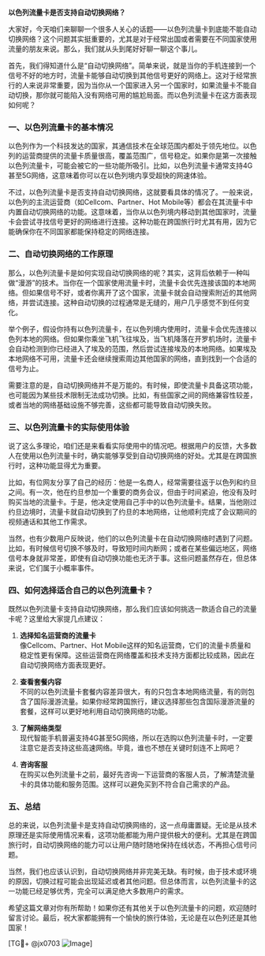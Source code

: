 **以色列流量卡是否支持自动切换网络？**

大家好，今天咱们来聊聊一个很多人关心的话题——以色列流量卡到底能不能自动切换网络？这个问题其实挺重要的，尤其是对于经常出国或者需要在不同国家使用流量的朋友来说。那么，我们就从头到尾好好聊一聊这个事儿。

首先，我们得知道什么是“自动切换网络”。简单来说，就是当你的手机连接到一个信号不好的地方时，流量卡能够自动切换到其他信号更好的网络上。这对于经常旅行的人来说非常重要，因为当你从一个国家进入另一个国家时，如果流量卡不能自动切换，那你就可能陷入没有网络可用的尴尬局面。而以色列流量卡在这方面表现如何呢？

### 一、以色列流量卡的基本情况

以色列作为一个科技发达的国家，其通信技术在全球范围内都处于领先地位。以色列的运营商提供的流量卡质量很高，覆盖范围广，信号稳定。如果你是第一次接触以色列流量卡，可能会被它的一些功能所吸引。比如，以色列流量卡通常支持4G甚至5G网络，这意味着你可以在以色列境内享受超快的网速体验。

不过，以色列流量卡是否支持自动切换网络，这就要看具体的情况了。一般来说，以色列的主流运营商（如Cellcom、Partner、Hot Mobile等）都会在其流量卡中内置自动切换网络的功能。这意味着，当你从以色列境内移动到其他国家时，流量卡会尝试寻找信号更好的网络进行连接。这种功能在跨国旅行时尤其有用，因为它能确保你在不同国家都能保持稳定的网络连接。

### 二、自动切换网络的工作原理

那么，以色列流量卡是如何实现自动切换网络的呢？其实，这背后依赖于一种叫做“漫游”的技术。当你在一个国家使用流量卡时，流量卡会优先连接该国的本地网络。但如果信号不好，或者你离开了这个国家，流量卡就会自动搜索附近的其他网络，并尝试连接。这种自动切换的过程通常是无缝的，用户几乎感觉不到任何变化。

举个例子，假设你持有以色列流量卡，在以色列境内使用时，流量卡会优先连接以色列本地的网络。但如果你乘坐飞机飞往埃及，当飞机降落在开罗机场时，流量卡会自动检测到你已经进入了埃及的范围，然后尝试连接埃及的本地网络。如果埃及本地网络不可用，流量卡还会继续搜索周边其他国家的网络，直到找到一个合适的信号为止。

需要注意的是，自动切换网络并不是万能的。有时候，即使流量卡具备这项功能，也可能因为某些技术限制无法成功切换。比如，有些国家之间的网络兼容性较差，或者当地的网络基础设施不够完善，这些都可能导致自动切换失败。

### 三、以色列流量卡的实际使用体验

说了这么多理论，咱们还是来看看实际使用中的情况吧。根据用户的反馈，大多数人在使用以色列流量卡时，确实能够享受到自动切换网络的好处。尤其是在跨国旅行时，这种功能显得尤为重要。

比如，有位网友分享了自己的经历：他是一名商人，经常需要往返于以色列和约旦之间。有一次，他在约旦参加一个重要的商务会议，但由于时间紧迫，他没有及时购买当地的流量卡。于是，他决定使用自己手中的以色列流量卡。结果，当他刚过约旦边境时，流量卡就自动切换到了约旦的本地网络，让他顺利完成了会议期间的视频通话和其他工作需求。

当然，也有少数用户反映说，他们的以色列流量卡在自动切换网络时遇到了问题。比如，有时候信号切换不够及时，导致短时间内断网；或者在某些偏远地区，网络信号本身就非常差，即使有自动切换功能也无济于事。这些问题虽然存在，但总体来说，它们属于小概率事件。

### 四、如何选择适合自己的以色列流量卡？

既然以色列流量卡支持自动切换网络，那么我们应该如何挑选一款适合自己的流量卡呢？这里给大家提几点建议：

1. **选择知名运营商的流量卡**  
   像Cellcom、Partner、Hot Mobile这样的知名运营商，它们的流量卡质量和稳定性更有保障。这些运营商在网络覆盖和技术支持方面都比较成熟，因此在自动切换网络方面表现更好。

2. **查看套餐内容**  
   不同的以色列流量卡套餐内容差异很大，有的只包含本地网络流量，有的则包含了国际漫游流量。如果你经常跨国旅行，建议选择那些包含国际漫游流量的套餐，这样可以更好地利用自动切换网络的功能。

3. **了解网络类型**  
   现代智能手机普遍支持4G甚至5G网络，所以在选购以色列流量卡时，一定要注意它是否支持这些高速网络。毕竟，谁也不想在关键时刻连不上网吧？

4. **咨询客服**  
   在购买以色列流量卡之前，最好先咨询一下运营商的客服人员，了解清楚流量卡的具体功能和服务范围。这样可以避免买到不符合自己需求的产品。

### 五、总结

总的来说，以色列流量卡是支持自动切换网络的，这一点毋庸置疑。无论是从技术原理还是实际使用情况来看，这项功能都能为用户提供极大的便利。尤其是在跨国旅行时，自动切换网络的能力可以让用户随时随地保持在线状态，不再担心信号问题。

当然，我们也应该认识到，自动切换网络并非完美无缺。有时候，由于技术或环境的原因，切换过程可能会出现延迟或者其他问题。但总体而言，以色列流量卡的这一功能已经足够优秀，完全可以满足绝大多数用户的需求。

希望这篇文章对你有所帮助！如果你还有其他关于以色列流量卡的问题，欢迎随时留言讨论。最后，祝大家都能拥有一个愉快的旅行体验，无论是在以色列还是其他国家！

[TG💪+ @jx0703 ![Image](https://github.com/user-attachments/assets/dbca1d08-cadb-493c-b0ec-ad6f7a83f270)]
